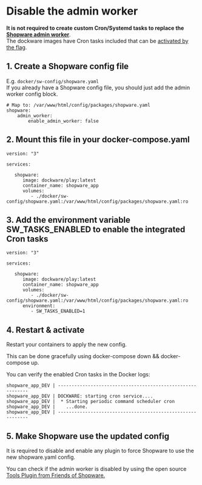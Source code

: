 # Disable the admin worker

**It is not required to create custom Cron/Systemd tasks to replace the** [**Shopware admin worker**](https://docs.shopware.com/de/shopware-6-de/tutorials-und-faq/message-queue-und-scheduled-tasks).\
The dockware images have Cron tasks included that can be [activated by the flag](../features/environment-variables.md).

## 1. Create a Shopware config file

E.g. `docker/sw-config/shopware.yaml`\
If you already have a Shopware config file, you should just add the admin worker config block.

```
# Map to: /var/www/html/config/packages/shopware.yaml
shopware:
    admin_worker:
        enable_admin_worker: false
```

## 2. Mount this file in your docker-compose.yaml

```
version: "3"

services:

   shopware:
      image: dockware/play:latest
      container_name: shopware_app
      volumes:
         - ./docker/sw-config/shopware.yaml:/var/www/html/config/packages/shopware.yaml:ro
```

## 3. Add the environment variable SW\_TASKS\_ENABLED to enable the integrated Cron tasks

```
version: "3"

services:

   shopware:
      image: dockware/play:latest
      container_name: shopware_app
      volumes:
         - ./docker/sw-config/shopware.yaml:/var/www/html/config/packages/shopware.yaml:ro
      environment:
         - SW_TASKS_ENABLED=1
```

## 4. Restart & activate

Restart your containers to apply the new config.

This can be done gracefully using docker-compose down && docker-compose up.

You can verify the enabled Cron tasks in the Docker logs:

```
shopware_app_DEV | -----------------------------------------------------------
shopware_app_DEV | DOCKWARE: starting cron service....
shopware_app_DEV |  * Starting periodic command scheduler cron
shopware_app_DEV |    ...done.
shopware_app_DEV | -----------------------------------------------------------
```

## 5. Make Shopware use the updated config

It is required to disable and enable any plugin to force Shopware to use the new shopware.yaml config.

You can check if the admin worker is disabled by using the open source [Tools Plugin from Friends of Shopware.](https://store.shopware.com/en/frosh12599847132f/tools.html)







